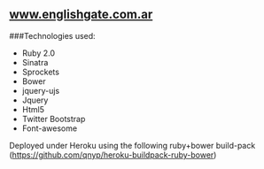 ## www.englishgate.com.ar

###Technologies used:

- Ruby 2.0
- Sinatra
- Sprockets
- Bower
- jquery-ujs
- Jquery
- Html5
- Twitter Bootstrap
- Font-awesome

Deployed under Heroku using the following ruby+bower build-pack (https://github.com/qnyp/heroku-buildpack-ruby-bower)
